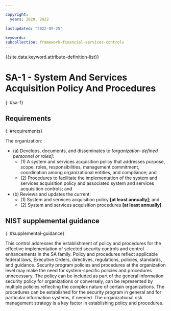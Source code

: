 ```yaml
---

copyright:
  years: 2020, 2022

lastupdated: "2022-09-25"

keywords: 
subcollection: framework-financial-services-controls
---
```


{{site.data.keyword.attribute-definition-list}}

         
# SA-1 - System And Services Acquisition Policy And Procedures
{: #sa-1}

## Requirements
{: #requirements}

The organization:

- (a) Develops, documents, and disseminates to _[organization-defined personnel or roles]_:
    - (1) A system and services acquisition policy that addresses purpose, scope, roles, responsibilities, management commitment, coordination among organizational entities, and compliance; and
    - (2) Procedures to facilitate the implementation of the system and services acquisition policy and associated system and services acquisition controls; and
- (b) Reviews and updates the current:
    - (1) System and services acquisition policy __[at least annually]__; and
    - (2) System and services acquisition procedures __[at least annually]__.

## NIST supplemental guidance
{: #supplemental-guidance}

This control addresses the establishment of policy and procedures for the effective implementation of selected security controls and control enhancements in the SA family. Policy and procedures reflect applicable federal laws, Executive Orders, directives, regulations, policies, standards, and guidance. Security program policies and procedures at the organization level may make the need for system-specific policies and procedures unnecessary. The policy can be included as part of the general information security policy for organizations or conversely, can be represented by multiple policies reflecting the complex nature of certain organizations. The procedures can be established for the security program in general and for particular information systems, if needed. The organizational risk management strategy is a key factor in establishing policy and procedures.



